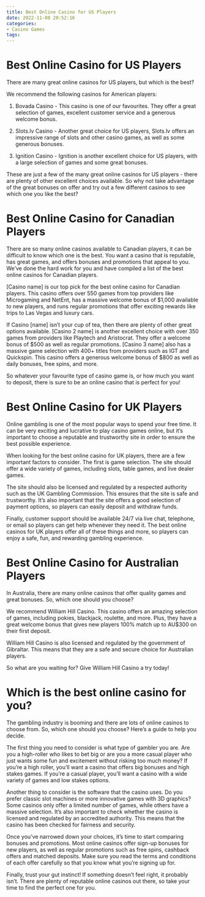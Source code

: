```yaml
---
title: Best Online Casino for US Players
date: 2022-11-08 20:52:16
categories:
- Casino Games
tags:
---
```



#  Best Online Casino for US Players

There are many great online casinos for US players, but which is the best?

We recommend the following casinos for American players:

1. Bovada Casino - This casino is one of our favourites. They offer a great selection of games, excellent customer service and a generous welcome bonus.

2. Slots.lv Casino - Another great choice for US players, Slots.lv offers an impressive range of slots and other casino games, as well as some generous bonuses.

3. Ignition Casino - Ignition is another excellent choice for US players, with a large selection of games and some great bonuses.

These are just a few of the many great online casinos for US players - there are plenty of other excellent choices available. So why not take advantage of the great bonuses on offer and try out a few different casinos to see which one you like the best?

#  Best Online Casino for Canadian Players

There are so many online casinos available to Canadian players, it can be difficult to know which one is the best. You want a casino that is reputable, has great games, and offers bonuses and promotions that appeal to you. We’ve done the hard work for you and have compiled a list of the best online casinos for Canadian players.

[Casino name] is our top pick for the best online casino for Canadian players. This casino offers over 550 games from top providers like Microgaming and NetEnt, has a massive welcome bonus of $1,000 available to new players, and runs regular promotions that offer exciting rewards like trips to Las Vegas and luxury cars.

If Casino [name] isn’t your cup of tea, then there are plenty of other great options available. [Casino 2 name] is another excellent choice with over 350 games from providers like Playtech and Aristocrat. They offer a welcome bonus of $500 as well as regular promotions. [Casino 3 name] also has a massive game selection with 400+ titles from providers such as IGT and Quickspin. This casino offers a generous welcome bonus of $800 as well as daily bonuses, free spins, and more.

So whatever your favourite type of casino game is, or how much you want to deposit, there is sure to be an online casino that is perfect for you!

#  Best Online Casino for UK Players

Online gambling is one of the most popular ways to spend your free time. It can be very exciting and lucrative to play casino games online, but it’s important to choose a reputable and trustworthy site in order to ensure the best possible experience.

When looking for the best online casino for UK players, there are a few important factors to consider. The first is game selection. The site should offer a wide variety of games, including slots, table games, and live dealer games.

The site should also be licensed and regulated by a respected authority such as the UK Gambling Commission. This ensures that the site is safe and trustworthy. It’s also important that the site offers a good selection of payment options, so players can easily deposit and withdraw funds.

Finally, customer support should be available 24/7 via live chat, telephone, or email so players can get help whenever they need it. The best online casinos for UK players offer all of these things and more, so players can enjoy a safe, fun, and rewarding gambling experience.

#  Best Online Casino for Australian Players

In Australia, there are many online casinos that offer quality games and great bonuses. So, which one should you choose?

We recommend William Hill Casino. This casino offers an amazing selection of games, including pokies, blackjack, roulette, and more. Plus, they have a great welcome bonus that gives new players 100% match up to AU$300 on their first deposit.

William Hill Casino is also licensed and regulated by the government of Gibraltar. This means that they are a safe and secure choice for Australian players.

So what are you waiting for? Give William Hill Casino a try today!

#  Which is the best online casino for you?

The gambling industry is booming and there are lots of online casinos to choose from. So, which one should you choose? Here’s a guide to help you decide.

The first thing you need to consider is what type of gambler you are. Are you a high-roller who likes to bet big or are you a more casual player who just wants some fun and excitement without risking too much money? If you’re a high roller, you’ll want a casino that offers big bonuses and high stakes games. If you’re a casual player, you’ll want a casino with a wide variety of games and low stakes options.

Another thing to consider is the software that the casino uses. Do you prefer classic slot machines or more innovative games with 3D graphics? Some casinos only offer a limited number of games, while others have a massive selection. It’s also important to check whether the casino is licensed and regulated by an accredited authority. This means that the casino has been checked for fairness and security.

Once you’ve narrowed down your choices, it’s time to start comparing bonuses and promotions. Most online casinos offer sign-up bonuses for new players, as well as regular promotions such as free spins, cashback offers and matched deposits. Make sure you read the terms and conditions of each offer carefully so that you know what you’re signing up for.

Finally, trust your gut instinct! If something doesn’t feel right, it probably isn’t. There are plenty of reputable online casinos out there, so take your time to find the perfect one for you.